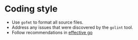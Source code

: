 # Coding style

- Use `gofmt` to format all source files.
- Address any issues that were discovered by the `golint` tool.
- Follow recommendations in [effective go](https://golang.org/doc/effective_go.html)
